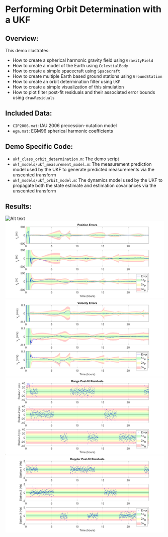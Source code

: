 # Performing Orbit Determination with a UKF
## Overview:
This demo illustrates:
- How to create a spherical harmonic gravity field using `GravityField`
- How to create a model of the Earth using `CelestialBody`
- How to create a simple spacecraft using `Spacecraft`
- How to create multiple Earth based ground stations using `GroundStation`
- How to create an orbit determination filter using `UKF`
- How to create a simple visualization of this simulation
- How to plot filter post-fit residuals and their associated error bounds using `drawResiduals`

## Included Data:
- `CIP2006.mat`:  IAU 2006 precession-nutation model
- `egm.mat`: EGM96 spherical harmonic coefficients

## Demo Specific Code:
- `ukf_class_orbit_determination.m`: The demo script
- `ukf_models/ukf_measurement_model.m`: The measurement prediction model used by the UKF to generate predicted measurements via the unscented transform
- `ukf_models/ukf_orbit_model.m`: The dynamics model used by the UKF to propagate both the state estimate and estimation covariances via the unscented transform

## Results:
![Alt text](results/animation.gif?raw=true "Animation")
![Alt text](results/position_errors.png?raw=true "Position Errors")
![Alt text](results/velocity_errors.png?raw=true "Velocity Errors")
![Alt text](results/range_residuals.png?raw=true "Range Post-fit Residuals")
![Alt text](results/doppler_residuals.png?raw=true "Doppler Post-fit Residuals")
